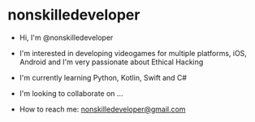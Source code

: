 # nonskilledeveloper

- Hi, I'm @nonskilledeveloper

- I'm interested in developing videogames for multiple platforms, iOS, Android and I'm very passionate about Ethical Hacking

- I'm currently learning Python, Kotlin, Swift and C#

- I'm looking to collaborate on ...

- How to reach me: nonskilledeveloper@gmail.com

<!--- 
En contrucción...
Próximamente: Agregar imágenes
---> 